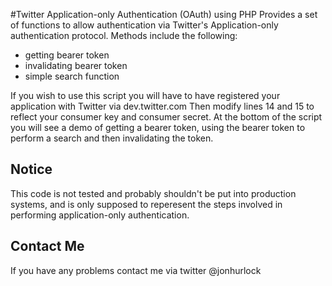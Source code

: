 #Twitter Application-only Authentication (OAuth) using PHP
Provides a set of functions to allow authentication via Twitter's Application-only authentication protocol.
Methods include the following:
 * getting bearer token
 * invalidating bearer token
 * simple search function

If you wish to use this script you will have to have registered your application with Twitter via dev.twitter.com
Then modify lines 14 and 15 to reflect your consumer key and consumer secret.
At the bottom of the script you will see a demo of getting a bearer token, using the bearer token to perform a search
and then invalidating the token.

## Notice
This code is not tested and probably shouldn't be put into production systems, and is only supposed to reperesent the steps involved in performing application-only authentication.

## Contact Me
If you have any problems contact me via twitter @jonhurlock

